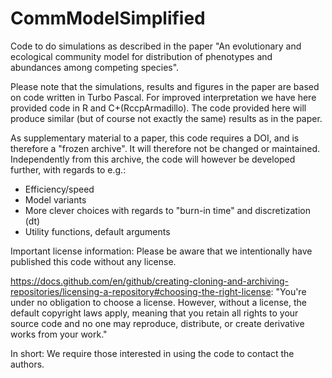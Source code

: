 # CommModelSimplified

Code to do simulations as described in the paper "An evolutionary and ecological community model for distribution of phenotypes and abundances among competing species".

Please note that the simulations, results and figures in the paper are based on code written in Turbo Pascal. For improved interpretation we have here provided code in R and C+(RccpArmadillo). The code provided here will produce similar (but of course not exactly the same) results as in the paper.

As supplementary material to a paper, this code requires a DOI, and is therefore a "frozen archive". It will therefore not be changed or maintained.
Independently from this archive, the code will however be developed further, with regards to e.g.:
- Efficiency/speed
- Model variants
- More clever choices with regards to "burn-in time" and discretization (dt)
- Utility functions, default arguments

Important license information:
Please be aware that we intentionally have published this code without any license.

https://docs.github.com/en/github/creating-cloning-and-archiving-repositories/licensing-a-repository#choosing-the-right-license: "You're under no obligation to choose a license. However, without a license, the default copyright laws apply, meaning that you retain all rights to your source code and no one may reproduce, distribute, or create derivative works from your work."

In short: We require those interested in using the code to contact the authors.

